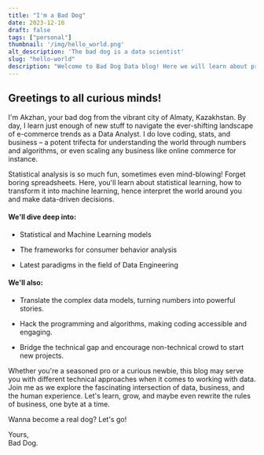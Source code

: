 ```yaml
---
title: "I'm a Bad Dog"
date: 2023-12-16
draft: false
tags: ["personal"]
thumbnail: '/img/hello_world.png'
alt_description: 'The bad dog is a data scientist'
slug: "hello-world"
description: "Welcome to Bad Dog Data blog! Here we will learn about programming, statistical data analysis and machine learning"
---
```


## Greetings to all curious minds!

I'm Akzhan, your bad dog from the vibrant city of Almaty, Kazakhstan. By day, I learn just enough of new stuff to navigate the ever-shifting landscape of e-commerce trends as a Data Analyst. I do love coding, stats, and business – a potent trifecta for understanding the world through numbers and algorithms, or even scaling any business like online commerce for instance.

Statistical analysis is so much fun, sometimes even mind-blowing! Forget boring spreadsheets. Here, you'll learn about statistical learning, how to transform it into machine learning, hence interpret the world around you and make data-driven decisions.

#### We'll dive deep into:

- Statistical and Machine Learning models  
  
- The frameworks for consumer behavior analysis  
  
- Latest paradigms in the field of Data Engineering  
  

#### We'll also:

- Translate the complex data models, turning numbers into powerful stories.  
  
- Hack the programming and algorithms, making coding accessible and engaging.  
  
- Bridge the technical gap and encourage non-technical crowd to start new projects.  
  

Whether you're a seasoned pro or a curious newbie, this blog may serve you with different technical approaches when it comes to working with data. Join me as we explore the fascinating intersection of data, business, and the human experience. Let's learn, grow, and maybe even rewrite the rules of business, one byte at a time.

Wanna become a real dog? Let's go!

Yours,  
Bad Dog.